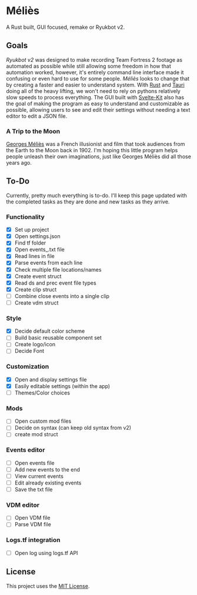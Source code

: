 # Méliès

A Rust built, GUI focused, remake or Ryukbot v2.

## Goals

*Ryukbot v2* was designed to make recording Team Fortress 2 footage as automated as possible while still allowing some freedom in how that automation worked, however, it's entirely command line interface made it confusing or even hard to use for some people. *Méliès* looks to change that by creating a faster and easier to understand system. With [Rust](https://www.rust-lang.org/) and [Tauri](https://tauri.app/) doing all of the heavy lifting, we won't need to rely on pythons relatively slow speeds to process everything. The GUI built with [Svelte-Kit](https://kit.svelte.dev/) also has the goal of making the program as easy to understand and customizable as possible, allowing users to see and edit their settings without needing a text editor to edit a JSON file.

### A Trip to the Moon

[Georges Méliès](https://en.wikipedia.org/wiki/Georges_M%C3%A9li%C3%A8s) was a French illusionist and film that took audiences from the Earth to the Moon back in 1902. I'm hoping this little program helps people unleash their own imaginations, just like Georges Méliès did all those years ago.

## To-Do

Currently, pretty much everything is to-do. I'll keep this page updated with the completed tasks as they are done and new tasks as they arrive.

### Functionality

- [x] Set up project
- [x] Open settings.json
- [x] Find tf folder
- [x] Open events_.txt file
- [x] Read lines in file
- [x] Parse events from each line
- [x] Check multiple file locations/names
- [x] Create event struct
- [x] Read ds and prec event file types
- [x] Create clip struct
- [ ] Combine close events into a single clip
- [ ] Create vdm struct

### Style

- [x] Decide default color scheme
- [ ] Build basic reusable component set
- [ ] Create logo/icon
- [ ] Decide Font

### Customization

- [x] Open and display settings file
- [x] Easily editable settings (within the app)
- [ ] Themes/Color choices

### Mods

- [ ] Open custom mod files
- [ ] Decide on syntax (can keep old syntax from v2)
- [ ] create mod struct

### Events editor

- [ ] Open events file
- [ ] Add new events to the end
- [ ] View current events
- [ ] Edit already existing events
- [ ] Save the txt file

### VDM editor

- [ ] Open VDM file
- [ ] Parse VDM file

### Logs.tf integration

- [ ] Open log using logs.tf API

## License

This project uses the [MIT License](https://mit-license.org/).